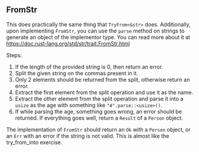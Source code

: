 ## FromStr

This does practically the same thing that `TryFrom<&str>` does.
Additionally, upon implementing `FromStr`, you can use the `parse` method
on strings to generate an object of the implementor type.
You can read more about it at https://doc.rust-lang.org/std/str/trait.FromStr.html

Steps:
1. If the length of the provided string is 0, then return an error.
2. Split the given string on the commas present in it.
3. Only 2 elements should be returned from the split, otherwise return an error.
4. Extract the first element from the split operation and use it as the name.
5. Extract the other element from the split operation and parse it into a `usize` as the age
with something like `"4".parse::<usize>()`.
6. If while parsing the age, something goes wrong, an error should be returned.
   If everything goes well, return a `Result` of a `Person` object.

<div class="hint">The implementation of <code>FromStr</code> should return an <code>Ok</code> with a <code>Person</code> object,
or an <code>Err</code> with an error if the string is not valid.
This is almost like the try_from_into exercise.</div>